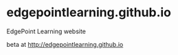 # edgepointlearning.github.io
EdgePoint Learning website

beta at http://edgepointlearning.github.io
